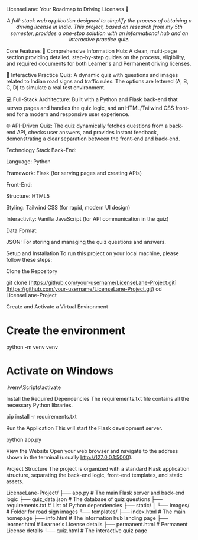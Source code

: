 LicenseLane: Your Roadmap to Driving Licenses 🚗
<p align="center">
<em>A full-stack web application designed to simplify the process of obtaining a driving license in India. This project, based on research from my 5th semester, provides a one-stop solution with an informational hub and an interactive practice quiz.</em>
</p>

<p align="center">
<!-- It's highly recommended to add a screenshot or a short GIF of the project in action here! -->
<!-- Example: <img src="demo.gif" width="700" /> -->
</p>

Core Features
📖 Comprehensive Information Hub: A clean, multi-page section providing detailed, step-by-step guides on the process, eligibility, and required documents for both Learner's and Permanent driving licenses.

🧠 Interactive Practice Quiz: A dynamic quiz with questions and images related to Indian road signs and traffic rules. The options are lettered (A, B, C, D) to simulate a real test environment.

💻 Full-Stack Architecture: Built with a Python and Flask back-end that serves pages and handles the quiz logic, and an HTML/Tailwind CSS front-end for a modern and responsive user experience.

🌐 API-Driven Quiz: The quiz dynamically fetches questions from a back-end API, checks user answers, and provides instant feedback, demonstrating a clear separation between the front-end and back-end.

Technology Stack
Back-End:

Language: Python

Framework: Flask (for serving pages and creating APIs)

Front-End:

Structure: HTML5

Styling: Tailwind CSS (for rapid, modern UI design)

Interactivity: Vanilla JavaScript (for API communication in the quiz)

Data Format:

JSON: For storing and managing the quiz questions and answers.

Setup and Installation
To run this project on your local machine, please follow these steps:

Clone the Repository

git clone [https://github.com/your-username/LicenseLane-Project.git](https://github.com/your-username/LicenseLane-Project.git)
cd LicenseLane-Project


Create and Activate a Virtual Environment

# Create the environment
python -m venv venv

# Activate on Windows
.\venv\Scripts\activate


Install the Required Dependencies
The requirements.txt file contains all the necessary Python libraries.

pip install -r requirements.txt


Run the Application
This will start the Flask development server.

python app.py


View the Website
Open your web browser and navigate to the address shown in the terminal (usually http://127.0.0.1:5000).

Project Structure
The project is organized with a standard Flask application structure, separating the back-end logic, front-end templates, and static assets.

LicenseLane-Project/
├── app.py              # The main Flask server and back-end logic
├── quiz_data.json      # The database of quiz questions
├── requirements.txt    # List of Python dependencies
├── static/
│   └── images/         # Folder for road sign images
└── templates/
    ├── index.html      # The main homepage
    ├── info.html       # The information hub landing page
    ├── learner.html    # Learner's License details
    ├── permanent.html  # Permanent License details
    └── quiz.html       # The interactive quiz page
